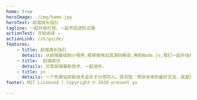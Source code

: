 ```yaml
---
home: true
heroImage: ./img/home.jpg
heroText: 前端成长指引
tagline: 一起升级打怪，一起开启进阶之路
actionText: 开始阅读 →
actionLink: /zh/guide/
features:
    - title: 前端成长指引
      details: 从前端基础到小程序,框架使用及其源码解读,再到Node.js,我们一起升级打怪，一起开启进阶之路
    - title:  前端资讯
      details: 分享前端最新技术，一起进步。
    - title: yx
      details: 一个热衷钻研新技术且乐于分享的人。座右铭：预测未来的最好方法，就是创造未来。
footer: MIT Licensed | Copyright © 2020-present yx 

---
```

